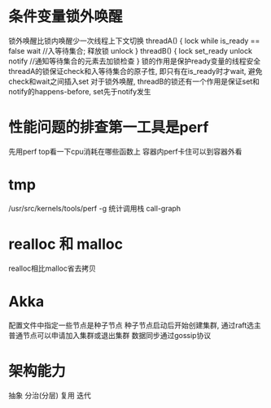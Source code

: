 # 条件变量锁外唤醒
锁外唤醒比锁内唤醒少一次线程上下文切换
threadA() {
  lock
  while is_ready == false
    wait  //入等待集合; 释放锁
  unlock
}
threadB() {
  lock
  set_ready
  unlock
  notify  //通知等待集合的元素去加锁检查
}
锁的作用是保护ready变量的线程安全
threadA的锁保证check和入等待集合的原子性, 即只有在is_ready时才wait, 避免check和wait之间插入set
对于锁外唤醒, threadB的锁还有一个作用是保证set和notify的happens-before, set先于notify发生

# 性能问题的排查第一工具是perf
先用perf top看一下cpu消耗在哪些函数上
容器内perf卡住可以到容器外看

# tmp
/usr/src/kernels/tools/perf
-g 统计调用栈 call-graph

# realloc 和 malloc
realloc相比malloc省去拷贝

# Akka
配置文件中指定一些节点是种子节点
种子节点启动后开始创建集群, 通过raft选主
普通节点可以申请加入集群或退出集群
数据同步通过gossip协议

# 架构能力
抽象 分治(分层) 复用 迭代
